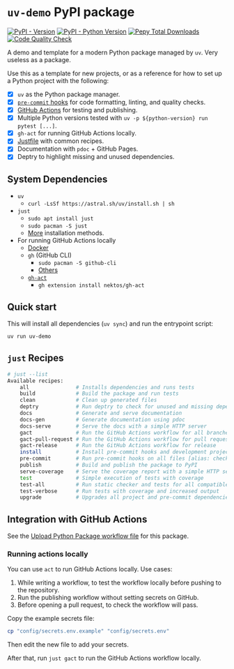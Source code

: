 # `uv-demo` PyPI package

[![PyPI - Version](https://img.shields.io/pypi/v/uv-demo)](https://pypi.org/project/uv-demo/)
[![PyPI - Python Version](https://img.shields.io/pypi/pyversions/uv-demo)](https://pypi.org/project/uv-demo/)
[![Pepy Total Downloads](https://img.shields.io/pepy/dt/uv-demo)](https://pypi.org/project/uv-demo/)
[![Code Quality Check](https://github.com/lucaspar/uv-demo/actions/workflows/code-quality.yaml/badge.svg)](https://github.com/lucaspar/uv-demo/actions/workflows/code-quality.yaml)

A demo and template for a modern Python package managed by `uv`. Very useless as a
package.

Use this as a template for new projects, or as a reference for how to set up a Python
project with the following:

+ [x] `uv` as the Python package manager.
+ [x] [`pre-commit` hooks](./.pre-commit-config.yaml) for code formatting, linting, and
  quality checks.
+ [x] [GitHub Actions](./.github/workflows/) for testing and publishing.
+ [x] Multiple Python versions tested with `uv -p ${python-version} run pytest [...]`.
+ [x] `gh-act` for running GitHub Actions locally.
+ [x] [Justfile](./justfile) with common recipes.
+ [x] Documentation with `pdoc` + GitHub Pages.
+ [x] Deptry to highlight missing and unused dependencies.

## System Dependencies

+ `uv`
    + `curl -LsSf https://astral.sh/uv/install.sh | sh`
+ `just`
    + `sudo apt install just`
    + `sudo pacman -S just`
    + [More](https://github.com/casey/just#linux) installation methods.
+ For running GitHub Actions locally
    + [Docker](https://docs.docker.com/desktop/install/linux/)
    + `gh` (GitHub CLI)
        + `sudo pacman -S github-cli`
        + [Others](https://github.com/cli/cli/blob/trunk/docs/install_linux.md)
    + [`gh-act`](https://github.com/nektos/gh-act)
        + `gh extension install nektos/gh-act`

## Quick start

This will install all dependencies (`uv sync`) and run the entrypoint script:

```bash
uv run uv-demo
```

## `just` Recipes

```bash
# just --list
Available recipes:
    all               # Installs dependencies and runs tests
    build             # Build the package and run tests
    clean             # Clean up generated files
    deptry            # Run deptry to check for unused and missing dependencies
    docs              # Generate and serve documentation
    docs-gen          # Generate documentation using pdoc
    docs-serve        # Serve the docs with a simple HTTP server
    gact              # Run the GitHub Actions workflow for all branches
    gact-pull-request # Run the GitHub Actions workflow for pull requests [alias: gact-pr]
    gact-release      # Run the GitHub Actions workflow for release
    install           # Install pre-commit hooks and development project dependencies with uv
    pre-commit        # Run pre-commit hooks on all files [alias: check]
    publish           # Build and publish the package to PyPI
    serve-coverage    # Serve the coverage report with a simple HTTP server
    test              # Simple execution of tests with coverage
    test-all          # Run static checker and tests for all compatible python versions
    test-verbose      # Run tests with coverage and increased output
    upgrade           # Upgrades all project and pre-commit dependencies respecting pyproject.toml constraints [alias: update]
```

## Integration with GitHub Actions

See the [Upload Python Package workflow file](.github/workflows/python-publish.yaml) for
this package.

### Running actions locally

You can use `act` to run GitHub Actions locally. Use cases:

1. While writing a workflow, to test the workflow locally before pushing to the
   repository.
2. Run the publishing workflow without setting secrets on GitHub.
3. Before opening a pull request, to check the workflow will pass.

Copy the example secrets file:

```bash
cp "config/secrets.env.example" "config/secrets.env"
```

Then edit the new file to add your secrets.

After that, run `just gact` to run the GitHub Actions workflow locally.
